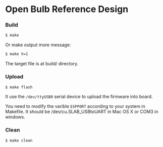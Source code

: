 Open Bulb Reference Design
============================


### Build

```bash
$ make
```

Or make output more message:

```bash
$ make V=1
```

The target file is at build/ directory.


### Upload

```bash
$ make flash
```

It use the ```/dev/ttyUSB0``` serial device to upload the firmware into board.

You need to modify the varible ```ESPPORT``` according to your system in
Makefile. It should be /dev/cu.SLAB_USBtoUART in Mac OS X or COM3 in windows.


### Clean

```bash
$ make clean
```
